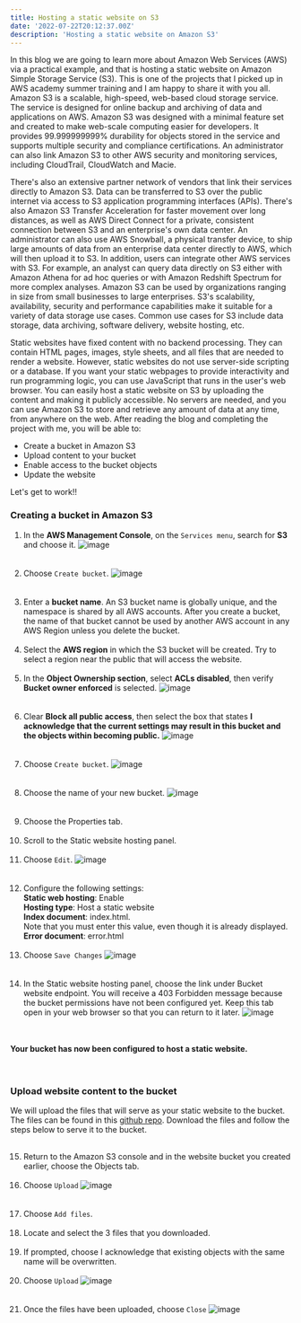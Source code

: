 ```yaml
---
title: Hosting a static website on S3
date: '2022-07-22T20:12:37.00Z'
description: 'Hosting a static website on Amazon S3'
---
```



In this blog we are going to learn more about Amazon Web Services (AWS) via a practical example, and that is hosting a static website on Amazon Simple Storage Service (S3). This is one of the projects that I picked up in AWS academy summer training and I am happy to share it with you all. Amazon S3 is a scalable, high-speed, web-based cloud storage service. The service is designed for online backup and archiving of data and applications on AWS. Amazon S3 was designed with a minimal feature set and created to make web-scale computing easier for developers. It provides 99.999999999% durability for objects stored in the service and supports multiple security and compliance certifications. An administrator can also link Amazon S3 to other AWS security and monitoring services, including CloudTrail, CloudWatch and Macie. 

There's also an extensive partner network of vendors that link their services directly to Amazon S3. Data can be transferred to S3 over the public internet via access to S3 application programming interfaces (APIs). There's also Amazon S3 Transfer Acceleration for faster movement over long distances, as well as AWS Direct Connect for a private, consistent connection between S3 and an enterprise's own data center. An administrator can also use AWS Snowball, a physical transfer device, to ship large amounts of data from an enterprise data center directly to AWS, which will then upload it to S3. In addition, users can integrate other AWS services with S3. For example, an analyst can query data directly on S3 either with Amazon Athena for ad hoc queries or with Amazon Redshift Spectrum for more complex analyses. Amazon S3 can be used by organizations ranging in size from small businesses to large enterprises. S3's scalability, availability, security and performance capabilities make it suitable for a variety of data storage use cases. Common use cases for S3 include data storage, data archiving, software delivery, website hosting, etc.

Static websites have fixed content with no backend processing. They can contain HTML pages, images, style sheets, and all files that are needed to render a website. However, static websites do not use server-side scripting or a database. If you want your static webpages to provide interactivity and run programming logic, you can use JavaScript that runs in the user's web browser. You can easily host a static website on S3 by uploading the content and making it publicly accessible. No servers are needed, and you can use Amazon S3 to store and retrieve any amount of data at any time, from anywhere on the web. After reading the blog and completing the project with me, you will be able to:

- Create a bucket in Amazon S3
- Upload content to your bucket
- Enable access to the bucket objects
- Update the website

Let's get to work!!


### Creating a bucket in Amazon S3

1. In the **AWS Management Console**, on the `Services menu`, search for **S3** and choose it. ![image](https://user-images.githubusercontent.com/37503046/191600610-36202a4f-2d7f-4d98-a4e0-bb20f627ed74.png) <br/> <br/> <br/>
2. Choose `Create bucket`. ![image](https://user-images.githubusercontent.com/37503046/191602096-ed14f6c6-2f6f-44f2-8b26-8bd094282a4a.png) <br/> <br/> <br/>
3. Enter a **bucket name**. An S3 bucket name is globally unique, and the namespace is shared by all AWS accounts. After you create a bucket, the name of that bucket cannot be used by another AWS account in any AWS Region unless you delete the bucket. <br/> <br/>
4. Select the **AWS region** in which the S3 bucket will be created. Try to select a region near the public that will access the website. <br/> <br/>
5. In the **Object Ownership section**, select **ACLs disabled**, then verify **Bucket owner enforced** is selected. ![image](https://user-images.githubusercontent.com/37503046/191602321-3d1285b5-bc5e-4bb3-8e1a-1dedadc2c7e7.png) <br/> <br/> <br/>
6. Clear **Block all public access**, then select the box that states **I acknowledge that the current settings may result in this bucket and the objects within becoming public.** ![image](https://user-images.githubusercontent.com/37503046/191602531-a9c76751-8e49-48b9-9678-d6f4ea22b247.png) <br/> <br/> <br/>
7. Choose `Create bucket`. ![image](https://user-images.githubusercontent.com/37503046/191602666-edbc6535-304f-460d-af67-3af706648682.png) <br/> <br/> <br/>
8. Choose the name of your new bucket. ![image](https://user-images.githubusercontent.com/37503046/191980151-64d75e40-be68-4808-857e-83cd677d933a.png) <br/> <br/> <br/>
9. Choose the  Properties tab. <br/> <br/>
10. Scroll to the Static website hosting panel. <br/> <br/>
11. Choose `Edit`. ![image](https://user-images.githubusercontent.com/37503046/191981554-4f1fb8ad-7288-4ebe-82aa-dccaee3e7a7f.png) <br/> <br/> <br/>
12. Configure the following settings: <br/>
**Static web hosting**: Enable <br/>
**Hosting type**: Host a static website <br/>
**Index document**: index.html. <br/>
Note that you must enter this value, even though it is already displayed. <br/>
**Error document**: error.html <br/> <br/>
13. Choose `Save Changes` ![image](https://user-images.githubusercontent.com/37503046/191988635-94b77621-c97e-4ff8-bffe-ae21f6b8217b.png)<br/> <br/> <br/>
14. In the Static website hosting panel, choose the link under Bucket website endpoint. You will receive a 403 Forbidden message because the bucket permissions have not been configured yet. Keep this tab open in your web browser so that you can return to it later. ![image](https://user-images.githubusercontent.com/37503046/191990443-8be991cf-d109-4ef3-9e4b-1847ea109568.png) <br/> <br/> <br/>


**Your bucket has now been configured to host a static website.** <br/> <br/> <br/>




### Upload website content to the bucket
We will upload the files that will serve as your static website to the bucket. The files can be found in this <a href="https://github.com/Ben74x/s3-static">github repo</a>. Download the files and follow the steps below to serve it to the bucket. <br/> <br/>

15. Return to the Amazon S3 console and in the website bucket you created earlier, choose the Objects tab. <br/> <br/>
16. Choose `Upload` ![image](https://user-images.githubusercontent.com/37503046/191996201-305778f3-f661-42d2-a99b-c4d9242b4edd.png) <br/> <br/> <br/>
17. Choose `Add files`. <br/> <br/>
18. Locate and select the 3 files that you downloaded. <br/> <br/>
19. If prompted, choose I acknowledge that existing objects with the same name will be overwritten. <br/> <br/>
20. Choose `Upload` ![image](https://user-images.githubusercontent.com/37503046/191996981-fe3f4b2f-30ec-4dea-b36d-3186fcdf8761.png) <br/> <br/> <br/>
21. Once the files have been uploaded, choose `Close` ![image](https://user-images.githubusercontent.com/37503046/191997476-46757a82-21cd-48cc-8a36-7ea9b01fc8bf.png)






